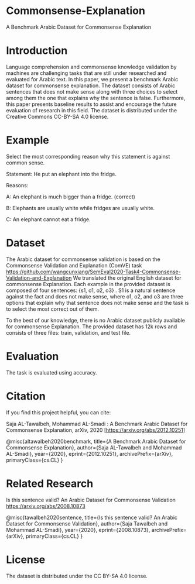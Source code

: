 # Commonsense-Explanation
A Benchmark Arabic Dataset for Commonsense Explanation
# Introduction
Language comprehension and commonsense knowledge validation by machines are challenging tasks that are still under researched and evaluated for Arabic text. In this paper, we present a benchmark Arabic dataset for commonsense explanation. The dataset consists of Arabic sentences that does not make sense along with three choices to select among them the one that explains why the sentence is false. Furthermore, this paper presents baseline results to assist and encourage the future evaluation of research in this field. The dataset is distributed under the Creative Commons CC-BY-SA 4.0 license.

# Example
Select the most corresponding reason why this statement is against common sense.

Statement: He put an elephant into the fridge.

Reasons:

A: An elephant is much bigger than a fridge. (correct)

B: Elephants are usually white while fridges are usually white.

C: An elephant cannot eat a fridge.

# Dataset
The Arabic dataset for commonsense validation is based on the  Commonsense Validation and Explanation (ComVE) task https://github.com/wangcunxiang/SemEval2020-Task4-Commonsense-Validation-and-Explanation We translated the original English dataset for commonsense Explanation. Each example in the provided dataset is composed of four sentences: \{s1, o1, o2, o3\} . S1 is a natural sentence against the fact and does not make sense, where o1, o2, and o3 are three options that explain why that sentence does not make sense and the task is to select the most correct out of them.

To the best of our knowledge, there is no Arabic dataset publicly available for commonsense Explanation. The provided dataset has 12k rows and consists of three files: train, validation, and test file. 

# Evaluation
The task is evaluated using accuracy. 

# Citation
If you find this project helpful, you can cite:

Saja AL-Tawalbeh, Mohammad AL-Smadi : A Benchmark Arabic Dataset for Commonsense Explanation, arXiv, 2020 [https://arxiv.org/abs/2012.10251]


@misc{altawalbeh2020benchmark,
      title={A Benchmark Arabic Dataset for Commonsense Explanation}, 
      author={Saja AL-Tawalbeh and Mohammad AL-Smadi},
      year={2020},
      eprint={2012.10251},
      archivePrefix={arXiv},
      primaryClass={cs.CL}
}

# Related Research 
Is this sentence valid? An Arabic Dataset for Commonsense Validation
https://arxiv.org/abs/2008.10873

@misc{tawalbeh2020sentence,
    title={Is this sentence valid? An Arabic Dataset for Commonsense Validation},
    author={Saja Tawalbeh and Mohammad AL-Smadi},
    year={2020},
    eprint={2008.10873},
    archivePrefix={arXiv},
    primaryClass={cs.CL}
}

# License
The dataset is distributed under the CC BY-SA 4.0 license.
